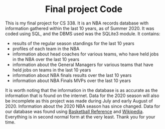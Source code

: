 <h1 align = "center">
  Final project Code
</h1>
<p>
  This is my final project for CS 338. It is an NBA records database with information gathered within the last 10 years, as of Summer 2020. It was coded using SQL, and the DBMS 
  used was the SQLite3 module. It contains:
  <ul>
    <li>
      results of the regular season standings for the last 10 years 
    </li>
    <li>
      profiles of each team in the NBA
    </li>
    <li>
      information about head coaches for various teams, who have held jobs in the NBA over the last 10 years
    </li>
    <li>
      information about the General Managers for various teams that have held jobs on teams in the last 10 years
    </li>
    <li>
      information about NBA finals results over the last 10 years
    </li>
    <li>
      information about NBA Finals MVPs over the last 10 years
    </li>
  </ul>
  It is worth noting that the information in the database is as accurate as the information that is found on the internet. Data for the 2020 season will also be incomplete 
  as this project was made during July and early August of 2020. Information about the 2020 NBA season has since changed. Data for our database was found using 
  <a href = "https://www.basketball-reference.com/" target = "_blank">Basketball Reference</a> and 
  <a href = "https://en.wikipedia.org/wiki/Main_Page" target = "_blank">Wikipedia</a>. Everything is in second normal form at the very least. Thank you for your time.
</p>



